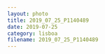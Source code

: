 ```yaml
---
layout: photo
title: 2019_07_25_P1140489
date: 2019-07-25
category: lisboa
filename: 2019_07_25_P1140489
---
```

